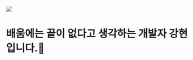 <img src="https://img.shields.io/badge/Instagram-F04E35?style=flat-square&logo=instagram&logoColor=white"/>

# 배움에는 끝이 없다고 생각하는 개발자 강현입니다.👋 
<!--
**hyunnn12/hyunnn12** is a ✨ _special_ ✨ repository because its `README.md` (this file) appears on your GitHub profile.

Here are some ideas to get you started:

- 🔭 I’m currently working on ...
- 🌱 I’m currently learning ...
- 👯 I’m looking to collaborate on ...
- 🤔 I’m looking for help with ...
- 💬 Ask me about ...
- 📫 How to reach me: ...
- 😄 Pronouns: ...
- ⚡ Fun fact: ...
-->

